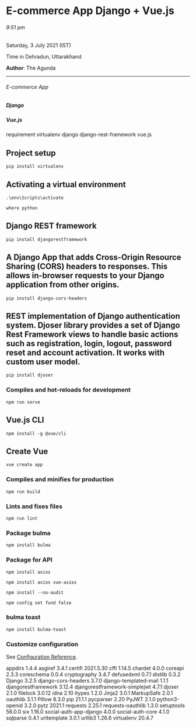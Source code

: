 <h1>E-commerce App Django + Vue.js</h1>

<h6>9:51 pm</h6>
<p>Saturday, 3 July 2021 (IST)</p>
<p>Time in Dehradun, Uttarakhand</p>
<p><b>Author</b>: The Agunda </p>
<hr>
<h6>E-commerce App</h6>

<h5>Django</h5>
<h5>Vue.js</h5>
requirement
    virtualenv
    django
    django-rest-framework
    vue.js



## Project setup
```
pip install virtualenv

```
## Activating a virtual environment
```
.\env\Scripts\activate
```

```
where python
```
## Django REST framework
```
pip install djangorestframework
```

## A Django App that adds Cross-Origin Resource Sharing (CORS) headers to responses. This allows in-browser requests to your Django application from other origins.
```
pip install django-cors-headers
```
## REST implementation of Django authentication system. Djoser library provides a set of Django Rest Framework views to handle basic actions such as registration, login, logout, password reset and account activation. It works with custom user model.
```
pip install djoser
```
### Compiles and hot-reloads for development
```
npm run serve
```

## Vue.js CLI
```
npm install -g @vue/cli
```
## Create Vue
```
vue create app
```

### Compiles and minifies for production
```
npm run build
```

### Lints and fixes files
```
npm run lint
```
### Package bulma
```
npm install bulma
```

### Package for API
```
npm install axios
```
```
npm install axios vue-axios
```

```
npm install --no-audit
```

```
npm config set fund false
```

### bulma toast
```
npm install bulma-toast
```
### Customize configuration
See [Configuration Reference](https://cli.vuejs.org/config/).


appdirs                       1.4.4
asgiref                       3.4.1
certifi                       2021.5.30
cffi                          1.14.5
chardet                       4.0.0
coreapi                       2.3.3
coreschema                    0.0.4
cryptography                  3.4.7
defusedxml                    0.7.1
distlib                       0.3.2
Django                        3.2.5
django-cors-headers           3.7.0
django-templated-mail         1.1.1
djangorestframework           3.12.4
djangorestframework-simplejwt 4.7.1
djoser                        2.1.0
filelock                      3.0.12
idna                          2.10
itypes                        1.2.0
Jinja2                        3.0.1
MarkupSafe                    2.0.1
oauthlib                      3.1.1
Pillow                        8.3.0
pip                           21.1.1
pycparser                     2.20
PyJWT                         2.1.0
python3-openid                3.2.0
pytz                          2021.1
requests                      2.25.1
requests-oauthlib             1.3.0
setuptools                    56.0.0
six                           1.16.0
social-auth-app-django        4.0.0
social-auth-core              4.1.0
sqlparse                      0.4.1
uritemplate                   3.0.1
urllib3                       1.26.6
virtualenv                    20.4.7
